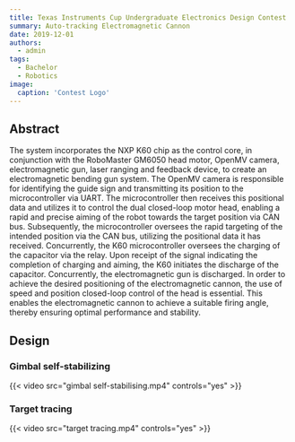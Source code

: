 ```yaml
---
title: Texas Instruments Cup Undergraduate Electronics Design Contest
summary: Auto-tracking Electromagnetic Cannon
date: 2019-12-01
authors:
  - admin
tags:
  - Bachelor
  - Robotics
image:
  caption: 'Contest Logo'
---
```


## Abstract

The system incorporates the NXP K60 chip as the control core, in conjunction with the RoboMaster GM6050 head motor, OpenMV camera, electromagnetic gun, laser ranging and feedback device, to create an electromagnetic bending gun system. The OpenMV camera is responsible for identifying the guide sign and transmitting its position to the microcontroller via UART. The microcontroller then receives this positional data and utilizes it to control the dual closed-loop motor head, enabling a rapid and precise aiming of the robot towards the target position via CAN bus. Subsequently, the microcontroller oversees the rapid targeting of the intended position via the CAN bus, utilizing the positional data it has received. Concurrently, the K60 microcontroller oversees the charging of the capacitor via the relay. Upon receipt of the signal indicating the completion of charging and aiming, the K60 initiates the discharge of the capacitor. Concurrently, the electromagnetic gun is discharged. In order to achieve the desired positioning of the electromagnetic cannon, the use of speed and position closed-loop control of the head is essential. This enables the electromagnetic cannon to achieve a suitable firing angle, thereby ensuring optimal performance and stability.

## Design

### Gimbal self-stabilizing

{{< video src="gimbal self-stabilising.mp4" controls="yes" >}}

### Target tracing

{{< video src="target tracing.mp4" controls="yes" >}}
